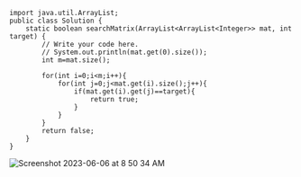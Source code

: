 ```
import java.util.ArrayList;
public class Solution {
    static boolean searchMatrix(ArrayList<ArrayList<Integer>> mat, int target) {
        // Write your code here.
        // System.out.println(mat.get(0).size());
        int m=mat.size();

        for(int i=0;i<m;i++){
            for(int j=0;j<mat.get(i).size();j++){
                if(mat.get(i).get(j)==target){
                    return true;
                }
            }
        }
        return false;
    }
}
```
![Screenshot 2023-06-06 at 8 50 34 AM](https://github.com/Kaustav96/Strivers-SDE-Sheet-Challenge/assets/17098465/84bc5bee-9d4e-44d0-8179-134398bb852f)
